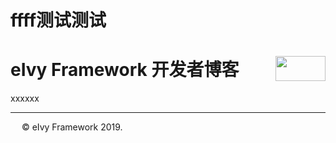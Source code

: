 
ffff测试测试
=======
# <div style="height:40px"><div style="float:left">eIvy Framework 开发者博客</div> <div style="float:right"><img width="80" height="40" src="../../Logo.png"></img></div></div>

xxxxxx

---
&emsp; &copy; eIvy Framework 2019.

